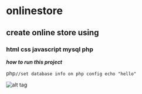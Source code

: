 # onlinestore
## create online store using
### html css javascript mysql php

***how to run this project***

php`
  //set database info on php config
  echo "hello"
`

![alt tag](f1.jpg)
